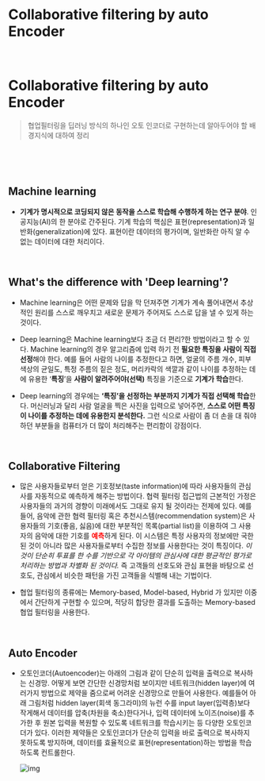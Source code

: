 # Collaborative filtering by auto Encoder


​	

# Collaborative filtering by auto Encoder

> 협업필터링을 딥러닝 방식의 하나인 오토 인코더로 구현하는데 알아두어야 할 배경지식에 대하여 정리

​	

​	

## Machine learning

- **기계가 명시적으로 코딩되지 않은 동작을 스스로 학습해 수행하게 하는 연구 분야**. 인공지능(AI)의 한 분야로 간주된다. 
  기계 학습의 핵심은 표현(representation)과 일반화(generalization)에 있다. 표현이란 데이터의 평가이며, 일반화란 아직 알 수 없는 데이터에 대한 처리이다.

  ​			

## What's the difference with 'Deep learning'?

- Machine learning은 어떤 문제와 답을 막 던져주면 기계가 계속 풀어내면서 추상적인 원리를 스스로 깨우치고 새로운 문제가 주어져도 스스로 답을 낼 수 있게 하는 것이다.

- Deep learning은 Machine learning보다 조금 더 편리?한 방법이라고 할 수 있다. 
  Machine learning의 경우 알고리즘에 입력 하기 전 **필요한 특징을 사람이 직접 선정**해야 한다. 
  예를 들어 사람의 나이를 추정한다고 하면, 얼굴의 주름 개수, 피부 색상의 균일도, 특정 주름의 짙은 정도, 머리카락의 색깔과 같이 나이를 추정하는 데에 유용한 ‘**특징**’을 **사람이 알려주어야(선택)** 특징을 기준으로 <b>기계가 학습</b>한다.

- Deep learning의 경우에는 **‘특징’을 선정하는 부분까지 기계가 직접 선택해 학습**한다. 머신러닝과 달리 사람 얼굴을 찍은 사진을 입력으로 넣어주면, **스스로 어떤 특징이 나이를 추정하는 데에 유용한지 분석한다.** 그런 식으로 사람이 좀 더 손을 대 줘야 하던 부분들을 컴퓨터가 더 많이 처리해주는 편리함이 강점이다.

  ​				

## Collaborative Filtering

- 많은 사용자들로부터 얻은 기호정보(taste information)에 따라 사용자들의 관심사를 자동적으로 예측하게 해주는 방법이다.
  협력 필터링 접근법의 근본적인 가정은 사용자들의 과거의 경향이 미래에서도 그대로 유지 될 것이라는 전제에 있다. 예를 들어, 음악에 관한 협력 필터링 혹은 추천시스템(recommendation system)은 사용자들의 기호(좋음, 싫음)에 대한 부분적인 목록(partial list)을 이용하여 그 사용자의 음악에 대한 기호를 <span style="color:red"><b>예측</b></span>하게 된다. 이 시스템은 특정 사용자의 정보에만 국한 된 것이 아니라 많은 사용자들로부터 수집한 정보를 사용한다는 것이 특징이다. 
  _이것이 단순히 투표를 한 수를 기반으로 각 아이템의 관심사에 대한 평균적인 평가로 처리하는 방법과 차별화 된 것이다._ 즉 고객들의 선호도와 관심 표현을 바탕으로 선호도, 관심에서 비슷한 패턴을 가진 고객들을 식별해 내는 기법이다.

- 협업 필터링의 종류에는 Memory-based, Model-based, Hybrid 가 있지만 이중에서 간단하게 구현할 수 있으며, 적당히 합당한 결과를 도출하는 Memory-based 협업 필터링을 사용한다.

  ​					

## Auto Encoder

- 오토인코더(Autoencoder)는 아래의 그림과 같이 단순히 입력을 출력으로 복사하는 신경망. 
  어떻게 보면 간단한 신경망처럼 보이지만 네트워크(hidden layer)에 여러가지 방법으로 제약을 줌으로써 어려운 신경망으로 만들어 사용한다. 
  예를들어 아래 그림처럼 hidden layer(회색 동그라미)의 뉴런 수를 input layer(입력층)보다 작게해서 데이터를 압축(차원을 축소)한다거나, 입력 데이터에 노이즈(noise)를 추가한 후 원본 입력을 복원할 수 있도록 네트워크를 학습시키는 등 다양한 오토인코더가 있다.
  이러한 제약들은 오토인코더가 단순히 입력을 바로 출력으로 복사하지 못하도록 방지하며, 데이터를 효율적으로 표현(representation)하는 방법을 학습하도록 컨트롤한다.

  ![img](https://t1.daumcdn.net/cfile/tistory/996C93475BDC97C00A)



